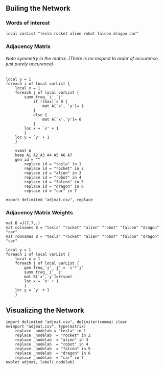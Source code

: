 ## Builing the Network

### Words of interest
`local varList "tesla rocket alien robot falcon dragon car"`

### Adjacency Matrix
###### Note symmetry in the matrix. (There is no respect to order of occurence, just purely occurence)

```
local y = 1
foreach i of local varList {
	local x = 1
	foreach j of local varList {
		summ freq_`i'_`j'
			if r(max) > 0 {
				mat A[`x', `y']= 1
			}
			else {
				mat A[`x',`y']= 0	
			}
		loc x = `x' + 1
		}
	loc y = `y' + 1
	}
	
	svmat A 
	keep A1 A2 A3 A4 A5 A6 A7
	gen id = ""
		replace id = "tesla" in 1
		replace id = "rocket" in 2
		replace id = "alien" in 3
		replace id = "robot" in 4
		replace id = "falcon" in 5
		replace id = "dragon" in 6
		replace id = "car" in 7
	
export delimited "adjmat.csv", replace
```

### Adjacency Matrix Weights
```
mat B =J(7,7,.)
mat colnames B = "tesla" "rocket" "alien" "robot" "falcon" "dragon" "car"
mat rownames B = "tesla" "rocket" "alien" "robot" "falcon" "dragon" "car"

local y = 1
foreach i of local varList {
	local x = 1
	foreach j of local varList {
		gen freq_`i'_`j' = `i'*`j'
		summ freq_`i'_`j'
		mat B[`x',`y']=r(sum)
		loc x = `x' + 1
		}
	loc y = `y' + 1
	}
```

## Visualizing the Network
```
import delimited "adjmat.csv", delimiter(comma) clear
nwimport "adjmat.csv", type(matrix)
	replace _nodelab = "tesla" in 1
	replace _nodelab  = "rocket" in 2
	replace _nodelab  = "alien" in 3
	replace _nodelab  = "robot" in 4
	replace _nodelab  = "falcon" in 5
	replace _nodelab  = "dragon" in 6
	replace _nodelab  = "car" in 7
nwplot adjmat, label(_nodelab)
```

